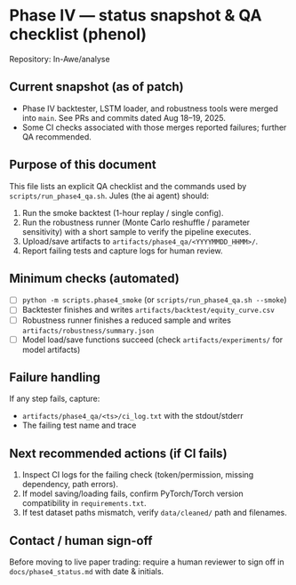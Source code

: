 # Phase IV — status snapshot & QA checklist (phenol)

Repository: In-Awe/analyse

## Current snapshot (as of patch)
- Phase IV backtester, LSTM loader, and robustness tools were merged into `main`. See PRs and commits dated Aug 18–19, 2025.
- Some CI checks associated with those merges reported failures; further QA recommended.

## Purpose of this document
This file lists an explicit QA checklist and the commands used by `scripts/run_phase4_qa.sh`. Jules (the ai agent) should:

1. Run the smoke backtest (1-hour replay / single config).
2. Run the robustness runner (Monte Carlo reshuffle / parameter sensitivity) with a short sample to verify the pipeline executes.
3. Upload/save artifacts to `artifacts/phase4_qa/<YYYYMMDD_HHMM>/`.
4. Report failing tests and capture logs for human review.

## Minimum checks (automated)
- [ ] `python -m scripts.phase4_smoke` (or `scripts/run_phase4_qa.sh --smoke`)
- [ ] Backtester finishes and writes `artifacts/backtest/equity_curve.csv`
- [ ] Robustness runner finishes a reduced sample and writes `artifacts/robustness/summary.json`
- [ ] Model load/save functions succeed (check `artifacts/experiments/` for model artifacts)

## Failure handling
If any step fails, capture:
- `artifacts/phase4_qa/<ts>/ci_log.txt` with the stdout/stderr
- The failing test name and trace

## Next recommended actions (if CI fails)
1. Inspect CI logs for the failing check (token/permission, missing dependency, path errors).
2. If model saving/loading fails, confirm PyTorch/Torch version compatibility in `requirements.txt`.
3. If test dataset paths mismatch, verify `data/cleaned/` path and filenames.

## Contact / human sign-off
Before moving to live paper trading: require a human reviewer to sign off in `docs/phase4_status.md` with date & initials.
